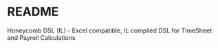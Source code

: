 # README #

Honeycomb DSL (IL) - Excel compatible, IL compiled DSL for TimeSheet and Payroll Calculations

